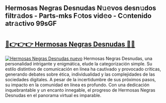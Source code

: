 ## Hermosas Negras Desnudas N𝚞𝚎vos desn𝚞dos filtr𝚊dos - Parts-mks F𝚘tos vid𝚎o - C𝚘ntenido atr𝚊ctivo 99sGF

# <h2><a href="http://mb8vpg.tromn.icu/?c=Hermosas+Negras+Desnudas">🔗👉👉👉 Hermosas Negras Desnudas 🔗🔗</a></h2>

[![Hermosas Negras Desnudas nuevo](https://i.imgur.com/pEAQMta.gif)](http://mb8vpg.tromn.icu/?c=Hermosas+Negras+Desnudas)
Hermosas Negras Desnudas, una personalidad intrigante y enigmática, elude la categorización simple. Su estilo distintivo de comunicación en línea ha cautivado y provocado críticas, generando debates sobre ética, individualidad y las complejidades de las sociedades digitales. A pesar de la incertidumbre de sus próximos pasos, su impacto en la comunidad en línea es profundo. Con una dedicación inquebrantable y un encanto innegable, el progreso de Hermosas Negras Desnudas en el panorama virtual es imparable.
